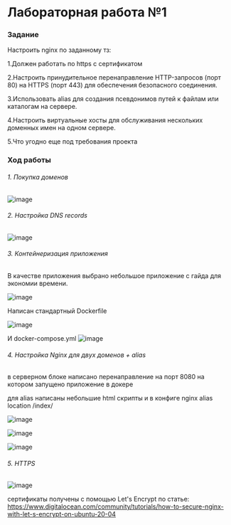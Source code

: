 # Лабораторная работа №1 

### Задание
Настроить nginx по заданному тз:

  1.Должен работать по https c сертификатом
  
  2.Настроить принудительное перенаправление HTTP-запросов (порт 80) на HTTPS (порт 443) для обеспечения безопасного соединения.
  
  3.Использовать alias для создания псевдонимов путей к файлам или каталогам на сервере.
  
  4.Настроить виртуальные хосты для обслуживания нескольких доменных имен на одном сервере.
  
  5.Что угодно еще под требования проекта

### Ход работы
###### 1.  Покупка доменов
![image](https://github.com/kegly/itmo-cloud-systems-and-services/blob/main/lab1/images/Screenshot%20from%202024-10-14%2021-05-12.png)
###### 2.  Настройка DNS records 
![image](https://github.com/kegly/itmo-cloud-systems-and-services/blob/main/lab1/images/Screenshot%20from%202024-10-14%2021-06-03.png)

###### 3.  Контейнеризация приложения
В качестве приложения выбрано небольшое приложение с гайда для экономии времени.

![image](https://github.com/kegly/itmo-cloud-systems-and-services/blob/main/lab1/images/Screenshot%20from%202024-10-14%2021-15-21.png)

Написан стандартный Dockerfile 

![image](https://github.com/kegly/itmo-cloud-systems-and-services/blob/main/lab1/images/Screenshot%20from%202024-10-14%2021-22-11.png)

И docker-compose.yml 
![image](https://github.com/kegly/itmo-cloud-systems-and-services/blob/main/lab1/images/Screenshot%20from%202024-10-14%2021-49-32.png)


###### 4.  Настройка Nginx для двух доменов + alias
в серверном блоке написано перенаправление на порт 8080 на котором запущено приложение в докере

для alias написаны небольшие html скрипты и в конфиге nginx alias location /index/  

![image](https://github.com/kegly/itmo-cloud-systems-and-services/blob/main/lab1/images/Screenshot%20from%202024-10-14%2023-10-10.png)

![image](https://github.com/kegly/itmo-cloud-systems-and-services/blob/main/lab1/images/Screenshot%20from%202024-10-14%2023-10-21.png)

![image](https://github.com/kegly/itmo-cloud-systems-and-services/blob/main/lab1/images/Screenshot%20from%202024-10-14%2023-13-04.png)

###### 5.  HTTPS
![image](https://github.com/kegly/itmo-cloud-systems-and-services/blob/main/lab1/images/Screenshot%20from%202024-10-14%2023-13-17.png)

сертификаты получены с помощью Let's Encrypt
по статье: 
https://www.digitalocean.com/community/tutorials/how-to-secure-nginx-with-let-s-encrypt-on-ubuntu-20-04
